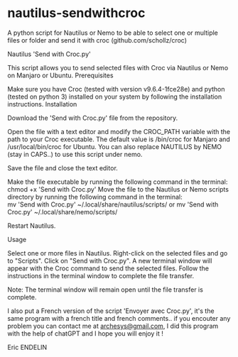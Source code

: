 # nautilus-sendwithcroc
A python script for Nautilus or Nemo to be able to select one or multiple files or folder and send it with croc (github.com/schollz/croc)

Nautilus 'Send with Croc.py'

This script allows you to send selected files with Croc via Nautilus or Nemo on Manjaro or Ubuntu.
Prerequisites

Make sure you have Croc (tested with version v9.6.4-1fce28e) and python (tested on python 3) installed on your system by following the installation instructions.
Installation

Download the 'Send with Croc.py' file from the repository.
    
Open the file with a text editor and modify the CROC_PATH variable with the path to your Croc executable. The default value is /bin/croc for Manjaro and /usr/local/bin/croc for Ubuntu.
You can also replace NAUTILUS by NEMO (stay in CAPS..) to use this script under nemo.

Save the file and close the text editor.

Make the file executable by running the following command in the terminal: 
    chmod +x 'Send with Croc.py'
Move the file to the Nautilus or Nemo scripts directory by running the following command in the terminal:  
    mv 'Send with Croc.py' ~/.local/share/nautilus/scripts/
    or
    mv 'Send with Croc.py' ~/.local/share/nemo/scripts/
    
Restart Nautilus.

Usage

Select one or more files in Nautilus.
    Right-click on the selected files and go to "Scripts".
    Click on "Send with Croc.py".
    A new terminal window will appear with the Croc command to send the selected files.
    Follow the instructions in the terminal window to complete the file transfer.

Note: The terminal window will remain open until the file transfer is complete.

I also put a French version of the script 'Envoyer avec Croc.py', it's the same program with a french title and french comments..
if you encouter any problem you can contact me at archesys@gmail.com, I did this program with the help of chatGPT and I hope you will enjoy it !

Eric ENDELIN

